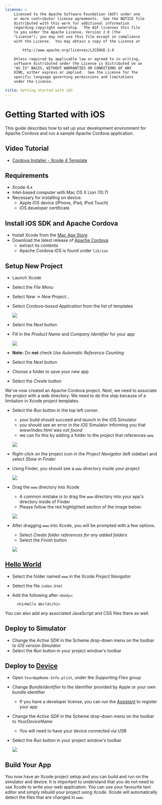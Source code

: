```yaml
---
license: >
    Licensed to the Apache Software Foundation (ASF) under one
    or more contributor license agreements.  See the NOTICE file
    distributed with this work for additional information
    regarding copyright ownership.  The ASF licenses this file
    to you under the Apache License, Version 2.0 (the
    "License"); you may not use this file except in compliance
    with the License.  You may obtain a copy of the License at

        http://www.apache.org/licenses/LICENSE-2.0

    Unless required by applicable law or agreed to in writing,
    software distributed under the License is distributed on an
    "AS IS" BASIS, WITHOUT WARRANTIES OR CONDITIONS OF ANY
    KIND, either express or implied.  See the License for the
    specific language governing permissions and limitations
    under the License.

title: Getting Started with iOS
---
```


Getting Started with iOS
========================

This guide describes how to set up your development environment for Apache Cordova and run a sample Apache Cordova application.

Video Tutorial
--------------

- [Cordova Installer - Xcode 4 Template](http://www.youtube.com/v/R9zktJUN7AI?autoplay=1)

Requirements
------------
- Xcode 4.x
- Intel-based computer with Mac OS X Lion (10.7)
- Necessary for installing on device:
    - Apple iOS device (iPhone, iPad, iPod Touch)
    - iOS developer certificate

Install iOS SDK and Apache Cordova
----------------------------------

- Install Xcode from the [Mac App Store](http://itunes.apple.com/us/app/xcode/id497799835?mt=12)
- Download the latest release of [Apache Cordova](http://phonegap.com/download)
    - extract its contents
    - Apache Cordova iOS is found under `lib/ios`

Setup New Project
-----------------

- Launch Xcode
- Select the _File Menu_
- Select _New_ -> _New Project..._
- Select _Cordova-based Application_ from the list of templates

    ![](img/guide/platforms/ios/XCode4-templates.png)

- Select the _Next_ button
- Fill in the _Product Name_ and _Company Identifier_ for your app

    ![](img/guide/platforms/ios/xcode4-name_your_app.png)

- **Note:** Do **not** check _Use Automatic Reference Counting_
- Select the _Next_ button
- Choose a folder to save your new app
- Select the _Create_ button

We've now created an Apache Cordova project. Next, we need to associate the
project with a web directory. We need to do this step because of a limitation
in Xcode project templates.

- Select the _Run_ button in the top left corner. 
    - your build should succeed and launch in the iOS Simulator
    - you should see an error in the iOS Simulator informing you that _www/index.html was not found_
    - we can fix this by adding a folder to the project that references `www`

    ![](img/guide/platforms/ios/index-not-found.png)

- Right-click on the project icon in the _Project Navigator_ (left sidebar) and select _Show in Finder_
- Using Finder, you should see a `www` directory inside your project

    ![](img/guide/platforms/ios/www-folder.png)

- Drag the `www` directory into Xcode
    - A common mistake is to drag the `www` directory into your app's directory inside of Finder
    - Please follow the red highlighted section of the image below:

    ![](img/guide/platforms/ios/project.jpg)

- After dragging `www` into Xcode, you will be prompted with a few options.
    - Select _Create folder references for any added folders_
    - Select the _Finish_ button

    ![](img/guide/platforms/ios/create-folder-reference.png)

[Hello World](../webos/index.html)
-----------

- Select the folder named `www` in the Xcode _Project Navigator_
- Select the file `index.html`
- Add the following after `<body>`:

        <h1>Hello World</h1>

You can also add any associated JavaScript and CSS files there as well.
    
Deploy to Simulator
-------------------

- Change the _Active SDK_ in the Scheme drop-down menu on the toolbar to _iOS version Simulator_
- Select the _Run_ button in your project window's toolbar

Deploy to [Device](../../../cordova/device/device.html)
----------------

- Open `YourAppName-Info.plist`, under the _Supporting Files_ group
- Change _BundleIdentifier_ to the identifier provided by Apple or your own bundle identifier
    - If you have a developer license, you can run the [Assistant](http://developer.apple.com/iphone/manage/overview/index.action) to register your app
- Change the _Active SDK_ in the Scheme drop-down menu on the toolbar to _YourDeviceName_
    - You will need to have your device connected via USB
- Select the _Run_ button in your project window's toolbar

    ![](img/guide/platforms/ios/HelloWorldiPhone4.png)

Build Your App
--------------

You now have an Xcode project setup and you can build and run on the simulator and device.
It is important to understand that you do not need to use Xcode to write your web application.
You can use your favourite text editor and simply rebuild your project using Xcode.
Xcode will automatically detect the files that are changed in `www`.
